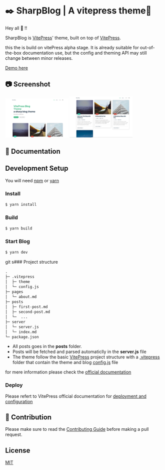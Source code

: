 # ✒️ SharpBlog | A vitepress theme🌟

Hey all 👋 !!

SharpBlog is [VitePress](https://vitepress.vuejs.org/)' theme, built on top of [VitePress](https://github.com/vuejs/vitepress).

this the is build on vitePress alpha stage. It is already suitable for out-of-the-box documentation use, but the config and theming API may still change between minor releases.

[Demo here]()

## 📷 Screenshot
   <img title="blog" src="screenshots/01.png" width="40%"/>
   <img title="blog" src="screenshots/02.png" width="40%"/>

## 📔 Documentation
## Development Setup

You will need [npm](https://nodejs.org/) or [yarn](https://yarnpkg.com/cli/install)

### Install

```sh
$ yarn install
```
### Build

```sh
$ yarn build
```
### Start Blog

```sh
$ yarn dev
```
git s### Project structure
```
.
├─ .vitepress
│  ├─ theme
│  └─ config.js
├─ pages
│  └─ about.md
├─ posts
│  ├─ first-post.md
│  ├─ second-post.md
│  └─  ...
├─ server
│  └─ server.js
│  └─ index.md
└─ package.json
```

- All posts goes in the **posts** folder.
- Posts will be fetched and parsed automaticlly in the **server.js** file
- The theme follow the basic [VitePress](https://vitepress.vuejs.org/) project structure with a [.vitepress](https://github.com/ahdbk/vitepress-blog-sharp/tree/main/.vitepress) folder that contain the theme and blog [config.js](https://github.com/ahdbk/vitepress-blog-sharp/blob/main/.vitepress/config.js) file

for mere information please check the [official documentation](https://vitepress.vuejs.org/)

### Deploy

Please refert to VitePress official documentation for [deployment and configuration](https://vitepress.vuejs.org/guide/deploying)

## 🙌 Contribution

Please make sure to read the [Contributing Guide](https://github.com/ahdbk/vitepress-blog-sharp/blob/main/contributing.md) before making a pull request.


## License
[MIT](https://github.com/vitepress-blog-sharp/blob/main/LICENSE)
